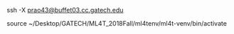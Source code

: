 ssh -X prao43@buffet03.cc.gatech.edu

source ~/Desktop/GATECH/ML4T_2018Fall/ml4tenv/ml4t-venv/bin/activate
